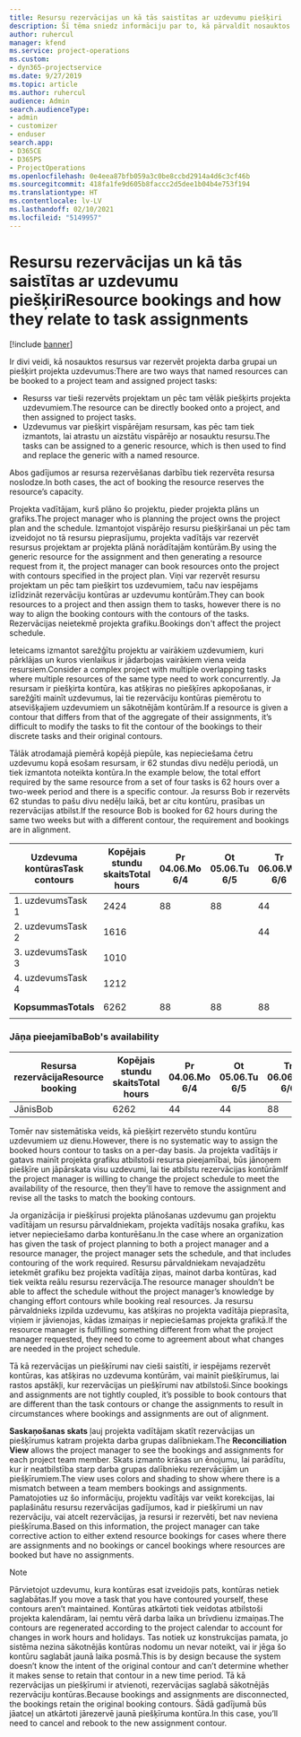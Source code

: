 ```yaml
---
title: Resursu rezervācijas un kā tās saistītas ar uzdevumu piešķiri
description: Šī tēma sniedz informāciju par to, kā pārvaldīt nosauktos resursus, resursu rezervēšanu un uzdevumu piešķiršanu un kā tie saistīti viens ar otru.
author: ruhercul
manager: kfend
ms.service: project-operations
ms.custom:
- dyn365-projectservice
ms.date: 9/27/2019
ms.topic: article
ms.author: ruhercul
audience: Admin
search.audienceType:
- admin
- customizer
- enduser
search.app:
- D365CE
- D365PS
- ProjectOperations
ms.openlocfilehash: 0e4eea87bfb059a3c0be8ccbd2914a4d6c3cf46b
ms.sourcegitcommit: 418fa1fe9d605b8faccc2d5dee1b04b4e753f194
ms.translationtype: HT
ms.contentlocale: lv-LV
ms.lasthandoff: 02/10/2021
ms.locfileid: "5149957"
---
```

# <a name="resource-bookings-and-how-they-relate-to-task-assignments"></a><span data-ttu-id="ae3c0-103">Resursu rezervācijas un kā tās saistītas ar uzdevumu piešķiri</span><span class="sxs-lookup"><span data-stu-id="ae3c0-103">Resource bookings and how they relate to task assignments</span></span>

[!include [banner](../includes/psa-now-project-operations.md)]

<span data-ttu-id="ae3c0-104">Ir divi veidi, kā nosauktos resursus var rezervēt projekta darba grupai un piešķirt projekta uzdevumus:</span><span class="sxs-lookup"><span data-stu-id="ae3c0-104">There are two ways that named resources can be booked to a project team and assigned project tasks:</span></span>

- <span data-ttu-id="ae3c0-105">Resurss var tieši rezervēts projektam un pēc tam vēlāk piešķirts projekta uzdevumiem.</span><span class="sxs-lookup"><span data-stu-id="ae3c0-105">The resource can be directly booked onto a project, and then assigned to project tasks.</span></span>
- <span data-ttu-id="ae3c0-106">Uzdevumus var piešķirt vispārējam resursam, kas pēc tam tiek izmantots, lai atrastu un aizstātu vispārējo ar nosauktu resursu.</span><span class="sxs-lookup"><span data-stu-id="ae3c0-106">The tasks can be assigned to a generic resource, which is then used to find and replace the generic with a named resource.</span></span> 

<span data-ttu-id="ae3c0-107">Abos gadījumos ar resursa rezervēšanas darbību tiek rezervēta resursa noslodze.</span><span class="sxs-lookup"><span data-stu-id="ae3c0-107">In both cases, the act of booking the resource reserves the resource’s capacity.</span></span>

<span data-ttu-id="ae3c0-108">Projekta vadītājam, kurš plāno šo projektu, pieder projekta plāns un grafiks.</span><span class="sxs-lookup"><span data-stu-id="ae3c0-108">The project manager who is planning the project owns the project plan and the schedule.</span></span> <span data-ttu-id="ae3c0-109">Izmantojot vispārējo resursu piešķiršanai un pēc tam izveidojot no tā resursu pieprasījumu, projekta vadītājs var rezervēt resursus projektam ar projekta plānā norādītajām kontūrām.</span><span class="sxs-lookup"><span data-stu-id="ae3c0-109">By using the generic resource for the assignment and then generating a resource request from it, the project manager can book resources onto the project with contours specified in the project plan.</span></span> <span data-ttu-id="ae3c0-110">Viņi var rezervēt resursu projektam un pēc tam piešķirt tos uzdevumiem, taču nav iespējams izlīdzināt rezervāciju kontūras ar uzdevumu kontūrām.</span><span class="sxs-lookup"><span data-stu-id="ae3c0-110">They can book resources to a project and then assign them to tasks, however there is no way to align the booking contours with the contours of the tasks.</span></span> <span data-ttu-id="ae3c0-111">Rezervācijas neietekmē projekta grafiku.</span><span class="sxs-lookup"><span data-stu-id="ae3c0-111">Bookings don't affect the project schedule.</span></span>

<span data-ttu-id="ae3c0-112">Ieteicams izmantot sarežģītu projektu ar vairākiem uzdevumiem, kuri pārklājas un kuros vienlaikus ir jādarbojas vairākiem viena veida resursiem.</span><span class="sxs-lookup"><span data-stu-id="ae3c0-112">Consider a complex project with multiple overlapping tasks where multiple resources of the same type need to work concurrently.</span></span> <span data-ttu-id="ae3c0-113">Ja resursam ir piešķirta kontūra, kas atšķiras no piešķīres apkopošanas, ir sarežģīti mainīt uzdevumus, lai tie rezervāciju kontūras piemērotu to atsevišķajiem uzdevumiem un sākotnējām kontūrām.</span><span class="sxs-lookup"><span data-stu-id="ae3c0-113">If a resource is given a contour that differs from that of the aggregate of their assignments, it’s difficult to modify the tasks to fit the contour of the bookings to their discrete tasks and their original contours.</span></span>

<span data-ttu-id="ae3c0-114">Tālāk atrodamajā piemērā kopējā piepūle, kas nepieciešama četru uzdevumu kopā esošam resursam, ir 62 stundas divu nedēļu periodā, un tiek izmantota noteikta kontūra.</span><span class="sxs-lookup"><span data-stu-id="ae3c0-114">In the example below, the total effort required by the same resource from a set of four tasks is 62 hours over a two-week period and there is a specific contour.</span></span> <span data-ttu-id="ae3c0-115">Ja resurss Bob ir rezervēts 62 stundas to pašu divu nedēļu laikā, bet ar citu kontūru, prasības un rezervācijas atbilst.</span><span class="sxs-lookup"><span data-stu-id="ae3c0-115">If the resource Bob is booked for 62 hours during the same two weeks but with a different contour, the requirement and bookings are in alignment.</span></span>

| <span data-ttu-id="ae3c0-116">**Uzdevuma kontūras**</span><span class="sxs-lookup"><span data-stu-id="ae3c0-116">**Task contours**</span></span>    | <span data-ttu-id="ae3c0-117">**Kopējais stundu skaits**</span><span class="sxs-lookup"><span data-stu-id="ae3c0-117">**Total hours**</span></span> | <span data-ttu-id="ae3c0-118">Pr 04.06.</span><span class="sxs-lookup"><span data-stu-id="ae3c0-118">Mo 6/4</span></span> | <span data-ttu-id="ae3c0-119">Ot 05.06.</span><span class="sxs-lookup"><span data-stu-id="ae3c0-119">Tu 6/5</span></span> | <span data-ttu-id="ae3c0-120">Tr 06.06.</span><span class="sxs-lookup"><span data-stu-id="ae3c0-120">We 6/6</span></span> | <span data-ttu-id="ae3c0-121">Ce 07.06.</span><span class="sxs-lookup"><span data-stu-id="ae3c0-121">Th 6/7</span></span> | <span data-ttu-id="ae3c0-122">Pk 08.06.</span><span class="sxs-lookup"><span data-stu-id="ae3c0-122">Fr 6/8</span></span> | <span data-ttu-id="ae3c0-123">Se 09.06.</span><span class="sxs-lookup"><span data-stu-id="ae3c0-123">Sa 6/9</span></span> | <span data-ttu-id="ae3c0-124">Sv 10.06.</span><span class="sxs-lookup"><span data-stu-id="ae3c0-124">Su 6/10</span></span> | <span data-ttu-id="ae3c0-125">Pr 11.06.</span><span class="sxs-lookup"><span data-stu-id="ae3c0-125">Mo 6/11</span></span> | <span data-ttu-id="ae3c0-126">Ot 12.06.</span><span class="sxs-lookup"><span data-stu-id="ae3c0-126">Tu 6/12</span></span> | <span data-ttu-id="ae3c0-127">Tr 13.06.</span><span class="sxs-lookup"><span data-stu-id="ae3c0-127">We 6/13</span></span> | <span data-ttu-id="ae3c0-128">Ce 14.06.</span><span class="sxs-lookup"><span data-stu-id="ae3c0-128">Th 6/14</span></span> | <span data-ttu-id="ae3c0-129">Pk 15.06.</span><span class="sxs-lookup"><span data-stu-id="ae3c0-129">Fr 6/15</span></span> |
|----------------------|-----------------|--------|--------|--------|--------|--------|--------|---------|---------|---------|---------|---------|---------|
| <span data-ttu-id="ae3c0-130">1. uzdevums</span><span class="sxs-lookup"><span data-stu-id="ae3c0-130">Task 1</span></span>               | <span data-ttu-id="ae3c0-131">24</span><span class="sxs-lookup"><span data-stu-id="ae3c0-131">24</span></span>              | <span data-ttu-id="ae3c0-132">8</span><span class="sxs-lookup"><span data-stu-id="ae3c0-132">8</span></span>      | <span data-ttu-id="ae3c0-133">8</span><span class="sxs-lookup"><span data-stu-id="ae3c0-133">8</span></span>      | <span data-ttu-id="ae3c0-134">4</span><span class="sxs-lookup"><span data-stu-id="ae3c0-134">4</span></span>      |        |        |        |         |         |         | <span data-ttu-id="ae3c0-135">4</span><span class="sxs-lookup"><span data-stu-id="ae3c0-135">4</span></span>       |         |         |
| <span data-ttu-id="ae3c0-136">2. uzdevums</span><span class="sxs-lookup"><span data-stu-id="ae3c0-136">Task 2</span></span>               | <span data-ttu-id="ae3c0-137">16</span><span class="sxs-lookup"><span data-stu-id="ae3c0-137">16</span></span>              |        |        | <span data-ttu-id="ae3c0-138">4</span><span class="sxs-lookup"><span data-stu-id="ae3c0-138">4</span></span>      | <span data-ttu-id="ae3c0-139">4</span><span class="sxs-lookup"><span data-stu-id="ae3c0-139">4</span></span>      |        |        |         | <span data-ttu-id="ae3c0-140">8</span><span class="sxs-lookup"><span data-stu-id="ae3c0-140">8</span></span>       |         |         |         |         |
| <span data-ttu-id="ae3c0-141">3. uzdevums</span><span class="sxs-lookup"><span data-stu-id="ae3c0-141">Task 3</span></span>               | <span data-ttu-id="ae3c0-142">10</span><span class="sxs-lookup"><span data-stu-id="ae3c0-142">10</span></span>              |        |        |        |        | <span data-ttu-id="ae3c0-143">4</span><span class="sxs-lookup"><span data-stu-id="ae3c0-143">4</span></span>      |        |         |         | <span data-ttu-id="ae3c0-144">4</span><span class="sxs-lookup"><span data-stu-id="ae3c0-144">4</span></span>       |         | <span data-ttu-id="ae3c0-145">2</span><span class="sxs-lookup"><span data-stu-id="ae3c0-145">2</span></span>       |         |
| <span data-ttu-id="ae3c0-146">4. uzdevums</span><span class="sxs-lookup"><span data-stu-id="ae3c0-146">Task 4</span></span>               | <span data-ttu-id="ae3c0-147">12</span><span class="sxs-lookup"><span data-stu-id="ae3c0-147">12</span></span>              |        |        |        |        |        |        |         |         |         | <span data-ttu-id="ae3c0-148">4</span><span class="sxs-lookup"><span data-stu-id="ae3c0-148">4</span></span>       |         | <span data-ttu-id="ae3c0-149">8</span><span class="sxs-lookup"><span data-stu-id="ae3c0-149">8</span></span>       |
|                      |                 |        |        |        |        |        |        |         |         |         |         |         |         |
| <span data-ttu-id="ae3c0-150">**Kopsummas**</span><span class="sxs-lookup"><span data-stu-id="ae3c0-150">**Totals**</span></span>           | <span data-ttu-id="ae3c0-151">62</span><span class="sxs-lookup"><span data-stu-id="ae3c0-151">62</span></span>              | <span data-ttu-id="ae3c0-152">8</span><span class="sxs-lookup"><span data-stu-id="ae3c0-152">8</span></span>      | <span data-ttu-id="ae3c0-153">8</span><span class="sxs-lookup"><span data-stu-id="ae3c0-153">8</span></span>      | <span data-ttu-id="ae3c0-154">8</span><span class="sxs-lookup"><span data-stu-id="ae3c0-154">8</span></span>      | <span data-ttu-id="ae3c0-155">4</span><span class="sxs-lookup"><span data-stu-id="ae3c0-155">4</span></span>      | <span data-ttu-id="ae3c0-156">4</span><span class="sxs-lookup"><span data-stu-id="ae3c0-156">4</span></span>      |        |         | <span data-ttu-id="ae3c0-157">8</span><span class="sxs-lookup"><span data-stu-id="ae3c0-157">8</span></span>       | <span data-ttu-id="ae3c0-158">4</span><span class="sxs-lookup"><span data-stu-id="ae3c0-158">4</span></span>       | <span data-ttu-id="ae3c0-159">8</span><span class="sxs-lookup"><span data-stu-id="ae3c0-159">8</span></span>       | <span data-ttu-id="ae3c0-160">2</span><span class="sxs-lookup"><span data-stu-id="ae3c0-160">2</span></span>       | <span data-ttu-id="ae3c0-161">8</span><span class="sxs-lookup"><span data-stu-id="ae3c0-161">8</span></span>       |
|                      |                 |        |        |        |        |        |        |         |         |         |         |

### <a name="bobs-availability"></a><span data-ttu-id="ae3c0-162">Jāņa pieejamība</span><span class="sxs-lookup"><span data-stu-id="ae3c0-162">Bob's availability</span></span>
| <span data-ttu-id="ae3c0-163">**Resursa rezervācija**</span><span class="sxs-lookup"><span data-stu-id="ae3c0-163">**Resource   booking**</span></span> | <span data-ttu-id="ae3c0-164">**Kopējais stundu skaits**</span><span class="sxs-lookup"><span data-stu-id="ae3c0-164">**Total hours**</span></span> | <span data-ttu-id="ae3c0-165">Pr 04.06.</span><span class="sxs-lookup"><span data-stu-id="ae3c0-165">Mo 6/4</span></span> | <span data-ttu-id="ae3c0-166">Ot 05.06.</span><span class="sxs-lookup"><span data-stu-id="ae3c0-166">Tu 6/5</span></span> | <span data-ttu-id="ae3c0-167">Tr 06.06.</span><span class="sxs-lookup"><span data-stu-id="ae3c0-167">We 6/6</span></span> | <span data-ttu-id="ae3c0-168">Ce 07.06.</span><span class="sxs-lookup"><span data-stu-id="ae3c0-168">Th 6/7</span></span> | <span data-ttu-id="ae3c0-169">Pk 08.06.</span><span class="sxs-lookup"><span data-stu-id="ae3c0-169">Fr 6/8</span></span> | <span data-ttu-id="ae3c0-170">Se 09.06.</span><span class="sxs-lookup"><span data-stu-id="ae3c0-170">Sa 6/9</span></span> | <span data-ttu-id="ae3c0-171">Sv 10.06.</span><span class="sxs-lookup"><span data-stu-id="ae3c0-171">Su 6/10</span></span> | <span data-ttu-id="ae3c0-172">Pr 11.06.</span><span class="sxs-lookup"><span data-stu-id="ae3c0-172">Mo 6/11</span></span> | <span data-ttu-id="ae3c0-173">Ot 12.06.</span><span class="sxs-lookup"><span data-stu-id="ae3c0-173">Tu 6/12</span></span> | <span data-ttu-id="ae3c0-174">Tr 13.06.</span><span class="sxs-lookup"><span data-stu-id="ae3c0-174">We 6/13</span></span> | <span data-ttu-id="ae3c0-175">Ce 14.06.</span><span class="sxs-lookup"><span data-stu-id="ae3c0-175">Th 6/14</span></span> | <span data-ttu-id="ae3c0-176">Pk 15.06.</span><span class="sxs-lookup"><span data-stu-id="ae3c0-176">Fr 6/15</span></span> |
|------------------------|-----------------|--------|--------|--------|--------|--------|--------|---------|---------|---------|---------|---------|---------|
| <span data-ttu-id="ae3c0-177">Jānis</span><span class="sxs-lookup"><span data-stu-id="ae3c0-177">Bob</span></span>                    | <span data-ttu-id="ae3c0-178">62</span><span class="sxs-lookup"><span data-stu-id="ae3c0-178">62</span></span>              | <span data-ttu-id="ae3c0-179">4</span><span class="sxs-lookup"><span data-stu-id="ae3c0-179">4</span></span>      | <span data-ttu-id="ae3c0-180">4</span><span class="sxs-lookup"><span data-stu-id="ae3c0-180">4</span></span>      | <span data-ttu-id="ae3c0-181">8</span><span class="sxs-lookup"><span data-stu-id="ae3c0-181">8</span></span>      | <span data-ttu-id="ae3c0-182">8</span><span class="sxs-lookup"><span data-stu-id="ae3c0-182">8</span></span>      | <span data-ttu-id="ae3c0-183">8</span><span class="sxs-lookup"><span data-stu-id="ae3c0-183">8</span></span>      |        |         | <span data-ttu-id="ae3c0-184">4</span><span class="sxs-lookup"><span data-stu-id="ae3c0-184">4</span></span>       | <span data-ttu-id="ae3c0-185">4</span><span class="sxs-lookup"><span data-stu-id="ae3c0-185">4</span></span>       | <span data-ttu-id="ae3c0-186">8</span><span class="sxs-lookup"><span data-stu-id="ae3c0-186">8</span></span>       | <span data-ttu-id="ae3c0-187">8</span><span class="sxs-lookup"><span data-stu-id="ae3c0-187">8</span></span>       | <span data-ttu-id="ae3c0-188">6</span><span class="sxs-lookup"><span data-stu-id="ae3c0-188">6</span></span>       |

<span data-ttu-id="ae3c0-189">Tomēr nav sistemātiska veids, kā piešķirt rezervēto stundu kontūru uzdevumiem uz dienu.</span><span class="sxs-lookup"><span data-stu-id="ae3c0-189">However, there is no systematic way to assign the booked hours contour to tasks on a per-day basis.</span></span> <span data-ttu-id="ae3c0-190">Ja projekta vadītājs ir gatavs mainīt projekta grafiku atbilstoši resursa pieejamībai, būs jānoņem piešķīre un jāpārskata visu uzdevumi, lai tie atbilstu rezervācijas kontūrām</span><span class="sxs-lookup"><span data-stu-id="ae3c0-190">If the project manager is willing to change the project schedule to meet the availability of the resource, then they’ll have to remove the assignment and revise all the tasks to match the booking contours.</span></span>

<span data-ttu-id="ae3c0-191">Ja organizācija ir piešķīrusi projekta plānošanas uzdevumu gan projektu vadītājam un resursu pārvaldniekam, projekta vadītājs nosaka grafiku, kas ietver nepieciešamo darba konturēšanu.</span><span class="sxs-lookup"><span data-stu-id="ae3c0-191">In the case where an organization has given the task of project planning to both a project manager and a resource manager, the project manager sets the schedule, and that includes contouring of the work required.</span></span> <span data-ttu-id="ae3c0-192">Resursu pārvaldniekam nevajadzētu ietekmēt grafiku bez projekta vadītāja ziņas, mainot darba kontūras, kad tiek veikta reālu resursu rezervācija.</span><span class="sxs-lookup"><span data-stu-id="ae3c0-192">The resource manager shouldn’t be able to affect the schedule without the project manager’s knowledge by changing effort contours while booking real resources.</span></span> <span data-ttu-id="ae3c0-193">Ja resursu pārvaldnieks izpilda uzdevumu, kas atšķiras no projekta vadītāja pieprasīta, viņiem ir jāvienojas, kādas izmaiņas ir nepieciešamas projekta grafikā.</span><span class="sxs-lookup"><span data-stu-id="ae3c0-193">If the resource manager is fulfilling something different from what the project manager requested, they need to come to agreement about what changes are needed in the project schedule.</span></span>

<span data-ttu-id="ae3c0-194">Tā kā rezervācijas un piešķīrumi nav cieši saistīti, ir iespējams rezervēt kontūras, kas atšķiras no uzdevuma kontūrām, vai mainīt piešķīrumus, lai rastos apstākļi, kur rezervācijas un piešķīrumi nav atbilstoši.</span><span class="sxs-lookup"><span data-stu-id="ae3c0-194">Since bookings and assignments are not tightly coupled, it’s possible to book contours that are different than the task contours or change the assignments to result in circumstances where bookings and assignments are out of alignment.</span></span>

<span data-ttu-id="ae3c0-195">**Saskaņošanas skats** ļauj projekta vadītājam skatīt rezervācijas un piešķīrumus katram projekta darba grupas dalībniekam.</span><span class="sxs-lookup"><span data-stu-id="ae3c0-195">The **Reconciliation View** allows the project manager to see the bookings and assignments for each project team member.</span></span> <span data-ttu-id="ae3c0-196">Skats izmanto krāsas un ēnojumu, lai parādītu, kur ir neatbilstība starp darba grupas dalībnieku rezervācijām un piešķīrumiem.</span><span class="sxs-lookup"><span data-stu-id="ae3c0-196">The view uses colors and shading to show where there is a mismatch between a team members bookings and assignments.</span></span> <span data-ttu-id="ae3c0-197">Pamatojoties uz šo informāciju, projektu vadītājs var veikt korekcijas, lai paplašinātu resursu rezervācijas gadījumos, kad ir piešķīrumi un nav rezervāciju, vai atcelt rezervācijas, ja resursi ir rezervēti, bet nav neviena piešķīruma.</span><span class="sxs-lookup"><span data-stu-id="ae3c0-197">Based on this information, the project manager can take corrective action to either extend resource bookings for cases where there are assignments and no bookings or cancel bookings where resources are booked but have no assignments.</span></span>

> [!NOTE]
> <span data-ttu-id="ae3c0-198">Pārvietojot uzdevumu, kura kontūras esat izveidojis pats, kontūras netiek saglabātas.</span><span class="sxs-lookup"><span data-stu-id="ae3c0-198">If you move a task that you have contoured yourself, these contours aren’t maintained.</span></span> <span data-ttu-id="ae3c0-199">Kontūras atkārtoti tiek veidotas atbilstoši projekta kalendāram, lai ņemtu vērā darba laika un brīvdienu izmaiņas.</span><span class="sxs-lookup"><span data-stu-id="ae3c0-199">The contours are regenerated according to the project calendar to account for changes in work hours and holidays.</span></span> <span data-ttu-id="ae3c0-200">Tas notiek uz konstrukcijas pamata, jo sistēma nezina sākotnējās kontūras nodomu un nevar noteikt, vai ir jēga šo kontūru saglabāt jaunā laika posmā.</span><span class="sxs-lookup"><span data-stu-id="ae3c0-200">This is by design because the system doesn’t know the intent of the original contour and can’t determine whether it makes sense to retain that contour in a new time period.</span></span> <span data-ttu-id="ae3c0-201">Tā kā rezervācijas un piešķīrumi ir atvienoti, rezervācijas saglabā sākotnējās rezervāciju kontūras.</span><span class="sxs-lookup"><span data-stu-id="ae3c0-201">Because bookings and assignments are disconnected, the bookings retain the original booking contours.</span></span> <span data-ttu-id="ae3c0-202">Šādā gadījumā būs jāatceļ un atkārtoti jārezervē jaunā piešķīruma kontūra.</span><span class="sxs-lookup"><span data-stu-id="ae3c0-202">In this case, you’ll need to cancel and rebook to the new assignment contour.</span></span>

